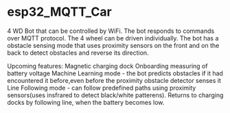 # esp32_MQTT_Car
4 WD Bot that can be controlled by WiFi. The bot responds to commands over MQTT protocol. The 4 wheel can be driven individually. 
The bot has a obstacle sensing mode that uses proximity sensors on the front and on the back to detect obstacles and reverse its direction.


Upcoming features:
Magnetic charging dock
Onboarding measuring of battery voltage
Machine Learning mode - the bot predicts obstacles if it had encountered it before,even before the proximity obstacle detector senses it
Line Following mode - can follow predefined paths using proximity sensors(uses insfrared to detect black/white patterens).
Returns to charging docks by following line, when the battery  becomes low.

